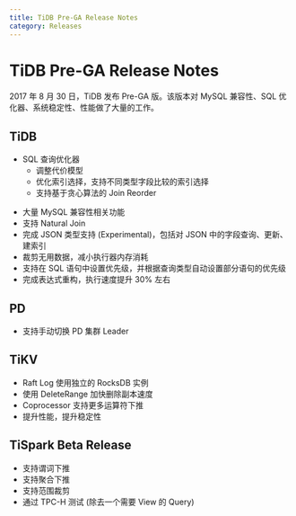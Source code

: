 ```yaml
---
title: TiDB Pre-GA Release Notes
category: Releases
---
```


# TiDB Pre-GA Release Notes

2017 年 8 月 30 日，TiDB 发布 Pre-GA 版。该版本对 MySQL 兼容性、SQL 优化器、系统稳定性、性能做了大量的工作。

## TiDB

+ SQL 查询优化器 
    - 调整代价模型
    - 优化索引选择，支持不同类型字段比较的索引选择
    - 支持基于贪心算法的 Join Reorder
- 大量 MySQL 兼容性相关功能
- 支持 Natural Join
- 完成 JSON 类型支持 (Experimental)，包括对 JSON 中的字段查询、更新、建索引
- 裁剪无用数据，减小执行器内存消耗
- 支持在 SQL 语句中设置优先级，并根据查询类型自动设置部分语句的优先级
- 完成表达式重构，执行速度提升 30% 左右

## PD

+ 支持手动切换 PD 集群 Leader

## TiKV

+ Raft Log 使用独立的 RocksDB 实例
+ 使用 DeleteRange 加快删除副本速度
+ Coprocessor 支持更多运算符下推
+ 提升性能，提升稳定性

## TiSpark Beta Release

+ 支持谓词下推
+ 支持聚合下推
+ 支持范围裁剪
+ 通过 TPC-H 测试 (除去一个需要 View 的 Query)